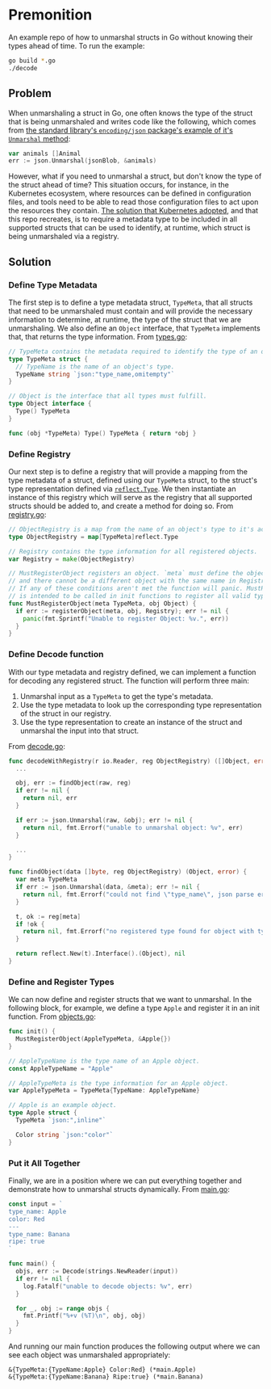 # Premonition

An example repo of how to unmarshal structs in Go without knowing their types ahead of time.
To run the example:

```bash
go build *.go
./decode
```

## Problem

When unmarshaling a struct in Go, one often knows the type of the struct that is being unmarshaled
and writes code like the following, which comes from [the standard library's `encoding/json`
package's example of it's `Unmarshal` method]:

```go
var animals []Animal
err := json.Unmarshal(jsonBlob, &animals)
```

However, what if you need to unmarshal a struct, but don't know the type of the struct ahead of
time? This situation occurs, for instance, in the Kubernetes ecosystem, where resources can be
defined in configuration files, and tools need to be able to read those configuration files to
act upon the resources they contain. [The solution that Kubernetes adopted], and that this repo
recreates, is to require a metadata type to be included in all supported structs that can be used
to identify, at runtime, which struct is being unmarshaled via a registry.

## Solution

### Define Type Metadata

The first step is to define a type metadata struct, `TypeMeta`, that all structs that need to be
unmarshaled must contain and will provide the necessary information to determine, at runtime, the
type of the struct that we are unmarshaling. We also define an `Object` interface, that `TypeMeta`
implements that, that returns the type information. From [types.go]:

```go
// TypeMeta contains the metadata required to identify the type of an object.
type TypeMeta struct {
  // TypeName is the name of an object's type.
  TypeName string `json:"type_name,omitempty"`
}

// Object is the interface that all types must fulfill.
type Object interface {
  Type() TypeMeta
}

func (obj *TypeMeta) Type() TypeMeta { return *obj }
```

### Define Registry

Our next step is to define a registry that will provide a mapping from the type metadata of a
struct, defined using our `TypeMeta` struct, to the struct's type representation defined via
[`reflect.Type`]. We then instantiate an instance of this registry which will serve as the
registry that all supported structs should be added to, and create a method for doing so. From
[registry.go]:

```go
// ObjectRegistry is a map from the name of an object's type to it's actual Go type.
type ObjectRegistry = map[TypeMeta]reflect.Type

// Registry contains the type information for all registered objects.
var Registry = make(ObjectRegistry)

// MustRegisterObject registers an object. `meta` must define the object's type
// and there cannot be a different object with the same name in Registry already.
// If any of these conditions aren't met the function will panic. MustRegisterObject
// is intended to be called in init functions to register all valid types at startup.
func MustRegisterObject(meta TypeMeta, obj Object) {
  if err := registerObject(meta, obj, Registry); err != nil {
    panic(fmt.Sprintf("Unable to register Object: %v.", err))
  }
}
```

### Define Decode function

With our type metadata and registry defined, we can implement a function for decoding any registered
struct. The function will perform three main:

1. Unmarshal input as a `TypeMeta` to get the type's metadata.
2. Use the type metadata to look up the corresponding type representation of the struct in our
   registry.
3. Use the type representation to create an instance of the struct and unmarshal the input into
   that struct.

From [decode.go]:

```go
func decodeWithRegistry(r io.Reader, reg ObjectRegistry) ([]Object, error) {
  ...

  obj, err := findObject(raw, reg)
  if err != nil {
    return nil, err
  }

  if err := json.Unmarshal(raw, &obj); err != nil {
    return nil, fmt.Errorf("unable to unmarshal object: %v", err)
  }

  ...
}

func findObject(data []byte, reg ObjectRegistry) (Object, error) {
  var meta TypeMeta
  if err := json.Unmarshal(data, &meta); err != nil {
    return nil, fmt.Errorf("could not find \"type_name\", json parse error: %v", err)
  }

  t, ok := reg[meta]
  if !ok {
    return nil, fmt.Errorf("no registered type found for object with type name: %v", meta.TypeName)
  }

  return reflect.New(t).Interface().(Object), nil
}
```

### Define and Register Types

We can now define and register structs that we want to unmarshal. In the following block, for
example, we define a type `Apple` and register it in an init function. From [objects.go]:

```go
func init() {
  MustRegisterObject(AppleTypeMeta, &Apple{})
}

// AppleTypeName is the type name of an Apple object.
const AppleTypeName = "Apple"

// AppleTypeMeta is the type information for an Apple object.
var AppleTypeMeta = TypeMeta{TypeName: AppleTypeName}

// Apple is an example object.
type Apple struct {
  TypeMeta `json:",inline"`

  Color string `json:"color"`
}
```

### Put it All Together

Finally, we are in a position where we can put everything together and demonstrate how to
unmarshal structs dynamically. From [main.go]:

```go
const input = `
type_name: Apple
color: Red
---
type_name: Banana
ripe: true
`

func main() {
  objs, err := Decode(strings.NewReader(input))
  if err != nil {
    log.Fatalf("unable to decode objects: %v", err)
  }

  for _, obj := range objs {
    fmt.Printf("%+v (%T)\n", obj, obj)
  }
}
```

And running our main function produces the following output where we can see each object was
unmarshaled appropriately:

```text
&{TypeMeta:{TypeName:Apple} Color:Red} (*main.Apple)
&{TypeMeta:{TypeName:Banana} Ripe:true} (*main.Banana)
```

[the standard library's `encoding/json` package's example of it's `unmarshal` method]: https://golang.org/pkg/encoding/json/#example_Unmarshal
[the solution that kubernetes adopted]: https://github.com/kubernetes/apimachinery/blob/master/pkg/runtime/doc.go
[types.go]: ./types.go
[`reflect.type`]: https://golang.org/pkg/reflect/#Type
[registry.go]: ./registry.go
[decode.go]: ./decode.go
[objects.go]: ./objects.go
[main.go]: ./main.go
